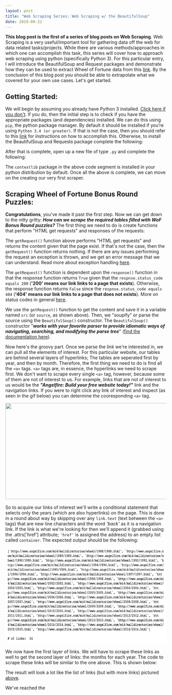 ```yaml
---
layout: post
title: "Web Scraping Series: Web Scraping w/ the BeautifulSoup"
date: 2019-09-22
---
```


**This blog post is the first of a series of blog posts on Web Scraping**. Web Scraping is a very useful/important tool for gathering data off the web for data related tasks/projects. While there are various methods/approaches in which one can accomplish this task, this series will cover how to approach web scraping using python (specifically Python 3). For this particular entry, I will introduce the BeautifulSoup and Request packages and demonstrate how they can be used to extract Wheel of Fortune data from this [link](http://www.angelfire.com/mi4/malldirectories/wheel/wheelbonus.html). By the conclusion of this blog post you should be able to extrapolate what we covered for your own use cases. Let's get started.

## Getting Started:

We will begin by assuming you already have Python 3 installed. [Click here if you don't](https://www.python.org/downloads/). If you do, then the initial step is to check if you have the appropriate packages (and dependencies) installed. We can do this using `pip`, the python package manager. By default it should be installed if you’re using `Python 3.4 (or greater)`. If that is not the case, then you should refer to this [link](https://www.makeuseof.com/tag/install-pip-for-python/) for instructions on how to accomplish this. Otherwise, to install the BeautifulSoup and Requests package complete the following:

<script src="https://gist.github.com/cbamedjonekou/2c631eac175038d7eafa8988fe51bd0e.js"></script>

After that is complete, open up a new file of type `.py` and complete the following:  

<script src="https://gist.github.com/cbamedjonekou/9c6665d55e8dd4ec8ae883f09768c987.js"></script>

The `contextlib` package in the above code segment is installed in your python distribution by default. Once all the above is complete, we can move on the creating our very first scraper.

## Scraping Wheel of Fortune Bonus Round Puzzles:

**Congratulations**, you've made it past the first step. Now we can get down to the nitty gritty: ***How can we scrape the required tables filled with WoF Bonus Round puzzles?*** The first thing we need to do is create functions that perform "HTML get requests" and responses of the requests:

<script src="https://gist.github.com/cbamedjonekou/dc9c4dbc1229ba5772de501ba56e17c1.js"></script>

The `getRequest()` function above performs "HTML get requests" and returns the content given that the page exist. If that's not the case, then the `getRequest()` function returns nothing. If there are any issues performing the request an exception is thrown, and we get an error message that we can understand. Read more about exception handling [here](https://www.pythonforbeginners.com/error-handling/exception-handling-in-python).

The `getRequest()` function is dependent upon the `response()` function in that the response function returns `True` given that the `respnse.status_code equals 200` (**'200' means our link links to a page that exists**). Otherwise, the response function returns `False` since the `respnse.status_code equals 404` (**'404' means our link links to a page that does not exists**). More on status codes in general [here](https://en.wikipedia.org/wiki/List_of_HTTP_status_codes).

<script src="https://gist.github.com/cbamedjonekou/0090d5df30ddb16216e4abcee60dfab6.js"></script>

We use the `getRequest()` function to get the content and save it in a variable named `src` (or `source`, as shown above). Then, we "soupify" or parse the source using the `BeautifulSoup()` constructor. The `BeautifulSoup()` constructor "***works with your favorite parser to provide idiomatic ways of navigating, searching, and modifying the parse tree***" ([find the documentation here](https://www.crummy.com/software/BeautifulSoup/bs4/doc/)).

Now here's the groovy part. Once we parse the link we're interested in, we can pull all the elements of interest. For this particular website, our tables are behind several layers of hyperlinks; The tables are seperated first by year, and then by month. Therefore, the first thing we need to do is find all the `<a>` tags. `<a>` tags are, in essence, the hyperlinks we need to scrape first. We don't want to scrape every single `<a>` tag, however, because some of them are not of interest to us. For example, links that are not of interest to us would be the ***"Angelfire: Build your free website today!"*** link and the navigation links. If you were to right click any link of interest and inspect (as seen in the gif below) you can determine the cooresponding `<a>` tag.

<img src= "https://i.stack.imgur.com/7Wn97.gif" height= "300" width= "700">

So to acquire our links of interest we'll write a conditional statement that selects only the years (which are also hyperlinks) on the page. This is done in a round about way by skipping over any `link.text` (text between the `<a>` tags) that are new line characters and the word *'back'* as it is a navigation link. If the link is what we're looking for then we'll append it (grabbed using the .attrs['href'] attribute; `'href'` is assigned the address) to an empty list called `container`. The expected output should be the following:

<img src= "/assets/seg1_output.png" id= "above" height= "300" width= "700">

We now have the first layer of links. We will have to scrape these links as well to get the second layer of links: the months for each year. The code to scrape these links will be similar to the one above. This is shown below:

<script src="https://gist.github.com/cbamedjonekou/49ee4e32bc68f1ece5165fb257c7e630.js"></script>

The result will look a lot like the list of links (but with more links) pictured <a href="above">above</a>.

We've reached the 
